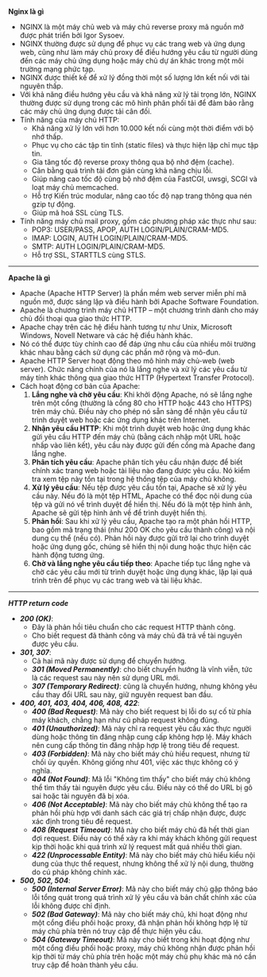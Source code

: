 **Nginx là gì**
- NGINX là một máy chủ web và máy chủ reverse proxy mã nguồn mở được phát triển bởi Igor Sysoev. 
- NGINX thường được sử dụng để phục vụ các trang web và ứng dụng web, cũng như làm máy chủ proxy để điều hướng yêu cầu từ người dùng đến các máy chủ ứng dụng hoặc máy chủ dự án khác trong một môi trường mạng phức tạp.
- NGINX được thiết kế để xử lý đồng thời một số lượng lớn kết nối với tài nguyên thấp.
- Với khả năng điều hướng yêu cầu và khả năng xử lý tải trọng lớn, NGINX thường được sử dụng trong các mô hình phân phối tải để đảm bảo rằng các máy chủ ứng dụng được tải cân đối.
- Tính năng của máy chủ HTTP:
  - Khả năng xử lý lớn với hơn 10.000 kết nối cùng một thời điểm với bộ nhớ thấp.
  - Phục vụ cho các tập tin tĩnh (static files) và thực hiện lập chỉ mục tập tin.
  - Gia tăng tốc độ reverse proxy thông qua bộ nhớ đệm (cache).
  - Cân bằng quá trình tải đơn giản cùng khả năng chịu lỗi.
  - Giúp nâng cao tốc độ cùng bộ nhớ đệm của FastCGI, uwsgi, SCGI và loạt máy chủ memcached.
  - Hỗ trợ Kiến trúc modular, nâng cao tốc độ nạp trang thông qua nén gzip tự động.
  - Giúp mã hoá SSL cùng TLS.
- Tính năng máy chủ mail proxy, gồm các phương pháp xác thực như sau:
  - POP3: USER/PASS, APOP, AUTH LOGIN/PLAIN/CRAM-MD5.
  - IMAP: LOGIN, AUTH LOGIN/PLAIN/CRAM-MD5.
  - SMTP: AUTH LOGIN/PLAIN/CRAM-MD5.
  - Hỗ trợ SSL, STARTTLS cùng STLS.
***
**Apache là gì**
- Apache (Apache HTTP Server) là phần mềm web server miễn phí mã nguồn mở, được sáng lập và điều hành bởi Apache Software Foundation.
- Apache là chương trình máy chủ HTTP – một chương trình dành cho máy chủ đối thoại qua giao thức HTTP.
-  Apache chạy trên các hệ điều hành tương tự như Unix, Microsoft Windows, Novell Netware và các hệ điều hành khác. 
-  Nó có thể được tùy chỉnh cao để đáp ứng nhu cầu của nhiều môi trường khác nhau bằng cách sử dụng các phần mở rộng và mô-đun.
- Apache HTTP Server hoạt động theo mô hình máy chủ-web (web server). Chức năng chính của nó là lắng nghe và xử lý các yêu cầu từ máy tính khác thông qua giao thức HTTP (Hypertext Transfer Protocol). 
- Cách hoạt động cơ bản của Apache:
  1. **Lắng nghe và chờ yêu cầu**: Khi khởi động Apache, nó sẽ lắng nghe trên một cổng (thường là cổng 80 cho HTTP hoặc 443 cho HTTPS) trên máy chủ. Điều này cho phép nó sẵn sàng để nhận yêu cầu từ trình duyệt web hoặc các ứng dụng khác trên Internet.
  2. **Nhận yêu cầu HTTP**: Khi một trình duyệt web hoặc ứng dụng khác gửi yêu cầu HTTP đến máy chủ (bằng cách nhập một URL hoặc nhấp vào liên kết), yêu cầu này được gửi đến cổng mà Apache đang lắng nghe.
  3. **Phân tích yêu cầu**: Apache phân tích yêu cầu nhận được để biết chính xác trang web hoặc tài liệu nào đang được yêu cầu. Nó kiểm tra xem tệp này tồn tại trong hệ thống tệp của máy chủ không.
  4. **Xử lý yêu cầu**: Nếu tệp được yêu cầu tồn tại, Apache sẽ xử lý yêu cầu này. Nếu đó là một tệp HTML, Apache có thể đọc nội dung của tệp và gửi nó về trình duyệt để hiển thị. Nếu đó là một tệp hình ảnh, Apache sẽ gửi tệp hình ảnh về để trình duyệt hiển thị.
  5. **Phản hồi**: Sau khi xử lý yêu cầu, Apache tạo ra một phản hồi HTTP, bao gồm mã trạng thái (như 200 OK cho yêu cầu thành công) và nội dung cụ thể (nếu có). Phản hồi này được gửi trở lại cho trình duyệt hoặc ứng dụng gốc, chúng sẽ hiển thị nội dung hoặc thực hiện các hành động tương ứng.
  6. **Chờ và lắng nghe yêu cầu tiếp theo**: Apache tiếp tục lắng nghe và chờ các yêu cầu mới từ trình duyệt hoặc ứng dụng khác, lặp lại quá trình trên để phục vụ các trang web và tài liệu khác.

***
***HTTP return code***
- ***200 (OK)***:
  - Đây là phản hồi tiêu chuẩn cho các request HTTP thành công.
  - Cho biết request đã thành công và máy chủ đã trả về tài nguyên được yêu cầu. 
- ***301, 307***:
  - Cả hai mã này được sử dụng để chuyển hướng.
  - ***301 (Moved Permanently)***: cho biết chuyển hướng là vĩnh viễn, tức là các request sau này nên sử dụng URL mới. 
  - ***307 (Temporary Redirect)***: cũng là chuyển hướng, nhưng không yêu cầu thay đổi URL sau này, giữ nguyên request ban đầu.
- ***400, 401, 403, 404, 406, 408, 422***:
  - ***400 (Bad Request)***: Mã này cho biết request bị lỗi do sự cố từ phía máy khách, chẳng hạn như cú pháp request không đúng.
  - ***401 (Unauthorized)***: Mã này chỉ ra request yêu cầu xác thực người dùng hoặc thông tin đăng nhập cung cấp không hợp lệ. Máy khách nên cung cấp thông tin đăng nhập hợp lệ trong tiêu đề request.
  - ***403 (Forbidden)***: Mã này cho biết máy chủ hiểu request, nhưng từ chối ủy quyền. Không giống như 401, việc xác thực không có ý nghĩa.
  - ***404 (Not Found)***: Mã lỗi "Không tìm thấy" cho biết máy chủ không thể tìm thấy tài nguyên được yêu cầu. Điều này có thể do URL bị gõ sai hoặc tài nguyên đã bị xóa.
  - ***406 (Not Acceptable)***: Mã này cho biết máy chủ không thể tạo ra phản hồi phù hợp với danh sách các giá trị chấp nhận được, được xác định trong tiêu đề request.
  - ***408 (Request Timeout)***: Mã này cho biết máy chủ đã hết thời gian đợi request. Điều này có thể xảy ra khi máy khách không gửi request kịp thời hoặc khi quá trình xử lý request mất quá nhiều thời gian.
  - ***422 (Unprocessable Entity)***: Mã này cho biết máy chủ hiểu kiểu nội dung của thực thể request, nhưng không thể xử lý nội dung, thường do cú pháp không chính xác.
- ***500, 502, 504***:
  - ***500 (Internal Server Error)***: Mã này cho biết máy chủ gặp thông báo lỗi tổng quát trong quá trình xử lý yêu cầu và bản chất chính xác của lỗi không được chỉ định.
  - ***502 (Bad Gateway)***: Mã này cho biết máy chủ, khi hoạt động như một cổng điều phối hoặc proxy, đã nhận phản hồi không hợp lệ từ máy chủ phía trên nó truy cập để thực hiện yêu cầu.
  - ***504 (Gateway Timeout)***: Mã này cho biết trong khi hoạt động như một cổng điều phối hoặc proxy, máy chủ không nhận được phản hồi kịp thời từ máy chủ phía trên hoặc một máy chủ phụ khác mà nó cần truy cập để hoàn thành yêu cầu.